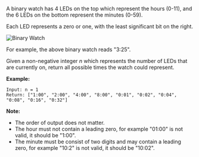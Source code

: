 A binary watch has 4 LEDs on the top which represent the hours (0-11), and the 6 LEDs on the bottom represent the minutes (0-59).

Each LED represents a zero or one, with the least significant bit on the right.

![Binary Watch](https://upload.wikimedia.org/wikipedia/commons/8/8b/Binary_clock_samui_moon.jpg)

For example, the above binary watch reads "3:25".

Given a non-negative integer *n* which represents the number of LEDs that are currently on, return all possible times the watch could represent.

**Example:**

```
Input: n = 1
Return: ["1:00", "2:00", "4:00", "8:00", "0:01", "0:02", "0:04", "0:08", "0:16", "0:32"]
```

**Note:**

 - The order of output does not matter.
 - The hour must not contain a leading zero, for example "01:00" is not valid, it should be "1:00".
 - The minute must be consist of two digits and may contain a leading zero, for example "10:2" is not valid, it should be "10:02".
